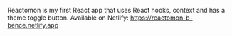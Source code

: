 Reactomon is my first React app that uses React hooks, context and has a theme toggle button.
Available on Netlify: https://reactomon-b-bence.netlify.app
